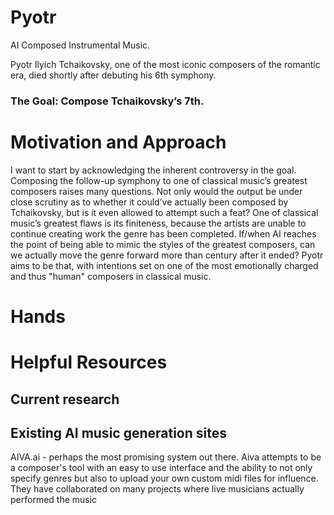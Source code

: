 # Pyotr
AI Composed Instrumental Music. 

Pyotr Ilyich Tchaikovsky, one of the most iconic composers of the romantic era, died shortly after debuting his 6th symphony.

### The Goal: Compose Tchaikovsky’s 7th. 

# Motivation and Approach
I want to start by acknowledging the inherent controversy in the goal. Composing the follow-up symphony to one of classical music’s greatest composers raises many questions. Not only would the output be under close scrutiny as to whether it could’ve actually been composed by Tchaikovsky, but is it even allowed to attempt such a feat? One of classical music’s greatest flaws is its finiteness, because the artists are unable to continue creating work the genre has been completed. If/when AI reaches the point of being able to mimic the styles of the greatest composers, can we actually move the genre forward more than century after it ended? Pyotr aims to be that, with intentions set on one of the most emotionally charged and thus "human" composers in classical music. 

# Hands



# Helpful Resources

## Current research 

## Existing AI music generation sites

  AIVA.ai - perhaps the most promising system out there. Aiva attempts to be a composer's tool with an easy to use interface and the ability to not only specify genres but also to upload your own custom midi files for influence. They have collaborated on many projects where live musicians actually performed the music
